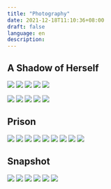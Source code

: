 ```yaml
---
title: "Photography"
date: 2021-12-18T11:10:36+08:00
draft: false
language: en
description: 
---
```




## A Shadow of Herself

![](/images/Photography/Herself/v1/1.png)
![](/images/Photography/Herself/v1/2.png)
![](/images/Photography/Herself/v1/3.png)
![](/images/Photography/Herself/v1/4.png)
![](/images/Photography/Herself/v1/5.png)


![](/images/Photography/Herself/v2/1.png)
![](/images/Photography/Herself/v2/2.png)
![](/images/Photography/Herself/v2/3.png)
![](/images/Photography/Herself/v2/4.png)
![](/images/Photography/Herself/v2/5.png)


## Prison

![](/images/Photography/Prison/1.JPG)
![](/images/Photography/Prison/2.JPG)
![](/images/Photography/Prison/3.JPG)
![](/images/Photography/Prison/4.JPG)
![](/images/Photography/Prison/5.JPG)
![](/images/Photography/Prison/6.JPG)
![](/images/Photography/Prison/7.JPG)
![](/images/Photography/Prison/8.JPG)
![](/images/Photography/Prison/9.JPG)


## Snapshot

![](/images/Photography/Snapshot/1.jpg)
![](/images/Photography/Snapshot/2.jpg)
![](/images/Photography/Snapshot/3.jpg)
![](/images/Photography/Snapshot/4.jpg)
![](/images/Photography/Snapshot/5.jpg)
![](/images/Photography/Snapshot/6.jpg)
